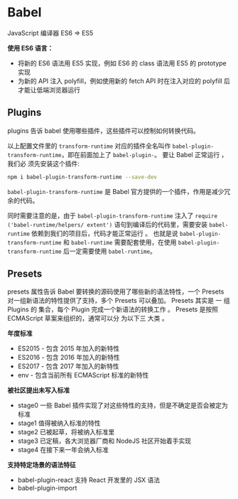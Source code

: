 # Babel

JavaScript 编译器 ES6 => ES5

**使用 ES6 语言：**

- 将新的 ES6 语法用 ES5 实现，例如 ES6 的 class 语法用 ES5 的 prototype 实现
- 为新的 API 注入 polyfill，例如使用新的 fetch API 时在注入对应的 polyfill 后才能让低端浏览器运行

## Plugins

plugins 告诉 babel 使用哪些插件，这些插件可以控制如何转换代码。

以上配置文件里的 `transform-runtime` 对应的插件全名叫作 `babel-plugin­-transform-runtime`，即在前面加上了 `babel-plugin-`。 要让 Babel 正常运行 ，我们必 须先安装这个插件:

```bash
npm i babel-plugin-transform-runtime --save-dev
```

`babel-plugin-transform-runtime` 是 Babel 官方提供的一个插件，作用是减少冗余的代码。

同时需要注意的是，由于 `babel-plugin-transform-runtime` 注入了 `require ('babel-runtime/helpers/ extent')` 语句到编译后的代码里，需要安装 `babel­ runtime` 依赖到我们的项目后，代码才能正常运行 。 也就是说 `babel-plugin-transform­-runtime` 和 `babel-runtime` 需要配套使用，在使用 `babel-plugin-transform-runtime` 后一定需要使用 `babel-runtime`。

## Presets

presets 属性告诉 Babel 要转换的源码使用了哪些新的语法特性，一个 Presets 对一组新语法的特性提供了支持，多个 Presets 可以叠加。 Presets 其实是 一 组 Plugins 的 集合，每个 Plugin 完成一个新语法的转换工作 。 Presets 是按照 ECMAScript 草案来组织的，通常可以分 为以下三 大类 。

**年度标准**

- ES2015 - 包含 2015 年加入的新特性
- ES2016 - 包含 2016 年加入的新特性
- ES2017 - 包含 2017 年加入的新特性
- env - 包含当前所有 ECMAScript 标准的新特性

**被社区提出未写入标准**

- stage0 一些 Babel 插件实现了对这些特性的支持，但是不确定是否会被定为标准
- stage1 值得被纳入标准的特性
- stage2 已被起草，将被纳入标准里
- stage3 已定稿，各大浏览器厂商和 NodeJS 社区开始着手实现
- stage4 在接下来一年会纳入标准

**支持特定场景的语法特征**

- babel-plugin-react 支持 React 开发里的 JSX 语法
- babel-plugin-import
